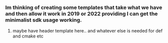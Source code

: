 ### Im thinking of creating some templates that take what we have and then allow it work in 2019 or 2022 providing I can get the minimalist sdk usage working.
1. maybe have header template here.. and whatever else is needed for def and cmake etc
